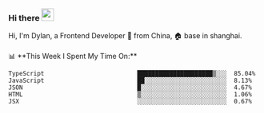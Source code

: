 ### Hi there <img src="https://media.giphy.com/media/hvRJCLFzcasrR4ia7z/giphy.gif" width="25px">

<!-- ![visitors](https://visitor-badge.glitch.me/badge?page_id=dislfyer.dislfyer) --!>

Hi, I'm Dylan, a Frontend Developer 🚀 from China, 🏠 base in shanghai.
<br/>
<br/>

📊 **This Week I Spent My Time On:**


<!--START_SECTION:waka-->

```text
TypeScript                          █████████████████████▒░░░  85.04%
JavaScript                          ██░░░░░░░░░░░░░░░░░░░░░░░  8.13%
JSON                                █░░░░░░░░░░░░░░░░░░░░░░░░  4.67%
HTML                                ▒░░░░░░░░░░░░░░░░░░░░░░░░  1.06%
JSX                                 ░░░░░░░░░░░░░░░░░░░░░░░░░  0.67%
```

<!--END_SECTION:waka-->

<!--
**About Me:**
 -->
